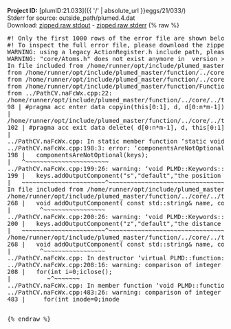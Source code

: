 **Project ID:** [plumID:21.033]({{ '/' | absolute_url }}eggs/21/033/)  
Stderr for source:  outside_path/plumed.4.dat   
Download: [zipped raw stdout](plumed.4.dat.plumed_master.stdout.txt.zip) - [zipped raw stderr](plumed.4.dat.plumed_master.stderr.txt.zip) 
{% raw %}
<pre>
#! Only the first 1000 rows of the error file are shown below
#! To inspect the full error file, please download the zipped raw stderr file above
WARNING: using a legacy ActionRegister.h include path, please use <<#include "core/ActionRegister.h">>
WARNING: "core/Atoms.h" does not exist anymore in  version >=2.10, you should change your code.
In file included from /home/runner/opt/include/plumed_master/function/../core/../tools/Tools.h:27,
from /home/runner/opt/include/plumed_master/function/../core/Action.h:28,
from /home/runner/opt/include/plumed_master/function/../core/ActionWithValue.h:25,
from /home/runner/opt/include/plumed_master/function/Function.h:25,
from ../PathCV.naFcWx.cpp:22:
/home/runner/opt/include/plumed_master/function/../core/../tools/Tensor.h:98: warning: ignoring ‘#pragma acc enter’ [-Wunknown-pragmas]
98 | #pragma acc enter data copyin(this[0:1], d, d[0:n*m-1])
|
/home/runner/opt/include/plumed_master/function/../core/../tools/Tensor.h:102: warning: ignoring ‘#pragma acc exit’ [-Wunknown-pragmas]
102 | #pragma acc exit data delete( d[0:n*m-1], d, this[0:1])
|
../PathCV.naFcWx.cpp: In static member function ‘static void PLMD::function::PathCV::registerKeywords(PLMD::Keywords&)’:
../PathCV.naFcWx.cpp:198:3: error: ‘componentsAreNotOptional’ was not declared in this scope
198 |   componentsAreNotOptional(keys);
|   ^~~~~~~~~~~~~~~~~~~~~~~~
../PathCV.naFcWx.cpp:199:26: warning: ‘void PLMD::Keywords::addOutputComponent(const std::string&, const std::string&, const std::string&)’ is deprecated: Use addOutputComponent with four argument and specify valid types for value from scalar/vector/matrix/grid [-Wdeprecated-declarations]
199 |   keys.addOutputComponent("s","default","the position on the path");
|   ~~~~~~~~~~~~~~~~~~~~~~~^~~~~~~~~~~~~~~~~~~~~~~~~~~~~~~~~~~~~~~~~~
In file included from /home/runner/opt/include/plumed_master/function/../core/Action.h:27:
/home/runner/opt/include/plumed_master/function/../core/../tools/Keywords.h:268:8: note: declared here
268 |   void addOutputComponent( const std::string& name, const std::string& key, const std::string& descr );
|        ^~~~~~~~~~~~~~~~~~
../PathCV.naFcWx.cpp:200:26: warning: ‘void PLMD::Keywords::addOutputComponent(const std::string&, const std::string&, const std::string&)’ is deprecated: Use addOutputComponent with four argument and specify valid types for value from scalar/vector/matrix/grid [-Wdeprecated-declarations]
200 |   keys.addOutputComponent("z","default","the distance from the path");
|   ~~~~~~~~~~~~~~~~~~~~~~~^~~~~~~~~~~~~~~~~~~~~~~~~~~~~~~~~~~~~~~~~~~~
/home/runner/opt/include/plumed_master/function/../core/../tools/Keywords.h:268:8: note: declared here
268 |   void addOutputComponent( const std::string& name, const std::string& key, const std::string& descr );
|        ^~~~~~~~~~~~~~~~~~
../PathCV.naFcWx.cpp: In destructor ‘virtual PLMD::function::PathCV::~PathCV()’:
../PathCV.naFcWx.cpp:208:16: warning: comparison of integer expressions of different signedness: ‘int’ and ‘unsigned int’ [-Wsign-compare]
208 |   for(int i=0;i<mw_n_;++i){
|               ~^~~~~~
../PathCV.naFcWx.cpp: In constructor ‘PLMD::function::PathCV::PathCV(const PLMD::ActionOptions&)’:
../PathCV.naFcWx.cpp:236:16: warning: comparison of integer expressions of different signedness: ‘int’ and ‘unsigned int’ [-Wsign-compare]
236 |   for(int i=0;i<mw_n_;++i){
|               ~^~~~~~
../PathCV.naFcWx.cpp:259:11: warning: comparison of integer expressions of different signedness: ‘int’ and ‘unsigned int’ [-Wsign-compare]
259 |       if(i==mw_id_) ifiles[i]->close();
|          ~^~~~~~~~
../PathCV.naFcWx.cpp: In member function ‘void PLMD::function::PathCV::generatePath()’:
../PathCV.naFcWx.cpp:483:26: warning: comparison of integer expressions of different signedness: ‘int’ and ‘unsigned int’ [-Wsign-compare]
483 |     for(int inode=0;inode<nnodes;inode++){
|                     ~~~~~^~~~~~~
../PathCV.naFcWx.cpp: In member function ‘void PLMD::function::PathCV::readMultipleWalkers()’:
../PathCV.naFcWx.cpp:941:16: warning: comparison of integer expressions of different signedness: ‘int’ and ‘unsigned int’ [-Wsign-compare]
941 |   for(int i=0;i<mw_n_;++i){
|               ~^~~~~~
../PathCV.naFcWx.cpp:942:9: warning: comparison of integer expressions of different signedness: ‘int’ and ‘unsigned int’ [-Wsign-compare]
942 |     if(i==mw_id_) continue;
|        ~^~~~~~~~
../PathCV.naFcWx.cpp:957:5: error: invalid use of incomplete type ‘class PLMD::Communicator’
957 |     comm.Barrier();
|     ^~~~
In file included from /home/runner/opt/include/plumed_master/function/../core/../tools/OFile.h:25,
from /home/runner/opt/include/plumed_master/function/../core/../tools/Log.h:25,
from /home/runner/opt/include/plumed_master/function/../core/Action.h:30:
/home/runner/opt/include/plumed_master/function/../core/../tools/FileBase.h:29:7: note: forward declaration of ‘class PLMD::Communicator’
29 | class Communicator;
|       ^~~~~~~~~~~~
../PathCV.naFcWx.cpp:958:5: error: invalid use of incomplete type ‘class PLMD::Communicator’
958 |     multi_sim_comm.Barrier();
|     ^~~~~~~~~~~~~~
/home/runner/opt/include/plumed_master/function/../core/../tools/FileBase.h:29:7: note: forward declaration of ‘class PLMD::Communicator’
29 | class Communicator;
|       ^~~~~~~~~~~~
terminate called after throwing an instance of 'PLMD::Plumed::ExceptionError'
what():
(core/PlumedMain.cpp:1502) void PLMD::PlumedMain::load(const std::string&)
An error happened while executing command env PLUMED_ROOT='/home/runner/opt/lib/plumed_master' PLUMED_VERSION='2.11.0-dev' PLUMED_HTMLDIR='/home/runner/opt/share/doc/plumed_master' PLUMED_INCLUDEDIR='/home/runner/opt/include' PLUMED_PROGRAM_NAME='plumed_master' PLUMED_IS_INSTALLED='yes' "/home/runner/opt/lib/plumed_master"/scripts/mklib.sh -n -o ./../PathCV.2.11.0-dev.so ../PathCV.cpp

[pkrvm7jw40e0xgp:11477] *** Process received signal ***
[pkrvm7jw40e0xgp:11477] Signal: Aborted (6)
[pkrvm7jw40e0xgp:11477] Signal code:  (-6)
[pkrvm7jw40e0xgp:11477] [ 0] /lib/x86_64-linux-gnu/libc.so.6(+0x45330)[0x7f3e49045330]
[pkrvm7jw40e0xgp:11477] [ 1] /lib/x86_64-linux-gnu/libc.so.6(pthread_kill+0x11c)[0x7f3e4909eb2c]
[pkrvm7jw40e0xgp:11477] [ 2] /lib/x86_64-linux-gnu/libc.so.6(gsignal+0x1e)[0x7f3e4904527e]
[pkrvm7jw40e0xgp:11477] [ 3] /lib/x86_64-linux-gnu/libc.so.6(abort+0xdf)[0x7f3e490288ff]
[pkrvm7jw40e0xgp:11477] [ 4] /lib/x86_64-linux-gnu/libstdc++.so.6(+0xa5ff5)[0x7f3e494a5ff5]
[pkrvm7jw40e0xgp:11477] [ 5] /lib/x86_64-linux-gnu/libstdc++.so.6(+0xbb0da)[0x7f3e494bb0da]
[pkrvm7jw40e0xgp:11477] [ 6] /lib/x86_64-linux-gnu/libstdc++.so.6(_ZSt10unexpectedv+0x0)[0x7f3e494a5a55]
[pkrvm7jw40e0xgp:11477] [ 7] /lib/x86_64-linux-gnu/libstdc++.so.6(+0xa5a6f)[0x7f3e494a5a6f]
[pkrvm7jw40e0xgp:11477] [ 8] plumed_master(+0x146dd)[0x5609819b16dd]
[pkrvm7jw40e0xgp:11477] [ 9] /lib/x86_64-linux-gnu/libc.so.6(+0x2a1ca)[0x7f3e4902a1ca]
[pkrvm7jw40e0xgp:11477] [10] /lib/x86_64-linux-gnu/libc.so.6(__libc_start_main+0x8b)[0x7f3e4902a28b]
[pkrvm7jw40e0xgp:11477] [11] plumed_master(+0x15365)[0x5609819b2365]
[pkrvm7jw40e0xgp:11477] *** End of error message ***
</pre>
{% endraw %}
